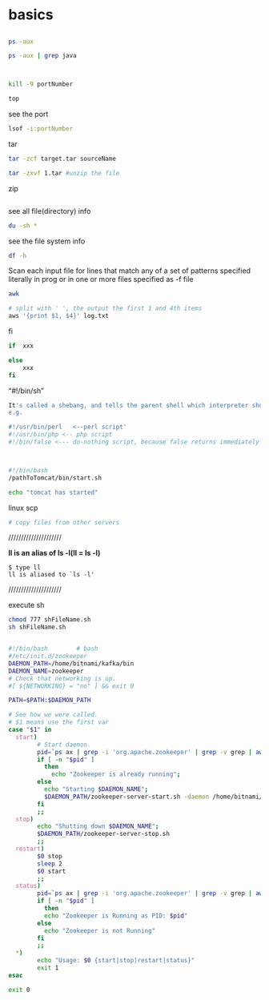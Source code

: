 # basics

##   


```sh
ps -aux

ps -aux | grep java




```



```sh
kill -9 portNumber


```

```sh
top

```

see the port 
```sh
lsof -i:portNumber

```

tar
```sh
tar -zcf target.tar sourceName

tar -zxvf 1.tar #unzip the file

```

zip
```sh

```

see all file(directory) info
```sh
du -sh *

```

see the file system info
```sh
df -h
```

Scan each input file for lines that match any of a set of patterns specified literally in prog or in one or more files specified as -f file
```sh
awk

# split with ' ', the output the first 1 and 4th items
aws '{print $1, $4}' log.txt      


```


fi
```sh
if  xxx

else 
    xxx
fi

```



“#!/bin/sh” 
```sh
It's called a shebang, and tells the parent shell which interpreter should be used to execute the script.
e.g.

#!/usr/bin/perl   <--perl script'
#!/usr/bin/php <-- php script
#!/bin/false <--- do-nothing script, because false returns immediately anyways.



#!/bin/bash
/pathToTomcat/bin/start.sh

echo "tomcat has started"


```


linux scp
```sh
# copy files from other servers


```

/////////////////////


**ll is an alias of ls -l(ll = ls -l)**
```
$ type ll
ll is aliased to `ls -l'
```

/////////////////////

execute sh 
```sh
chmod 777 shFileName.sh
sh shFileName.sh
```


```sh

#!/bin/bash        # bash     
#/etc/init.d/zookeeper
DAEMON_PATH=/home/bitnami/kafka/bin
DAEMON_NAME=zookeeper
# Check that networking is up.
#[ ${NETWORKING} = "no" ] && exit 0

PATH=$PATH:$DAEMON_PATH

# See how we were called.
# $1 means use the first var
case "$1" in
  start)
        # Start daemon.
        pid=`ps ax | grep -i 'org.apache.zookeeper' | grep -v grep | awk '{print $1}'`
        if [ -n "$pid" ]
          then
            echo "Zookeeper is already running";
        else
          echo "Starting $DAEMON_NAME";
          $DAEMON_PATH/zookeeper-server-start.sh -daemon /home/bitnami/kafka/config/zookeeper.properties
        fi
        ;;
  stop)
        echo "Shutting down $DAEMON_NAME";
        $DAEMON_PATH/zookeeper-server-stop.sh
        ;;
  restart)
        $0 stop
        sleep 2
        $0 start
        ;;
  status)
        pid=`ps ax | grep -i 'org.apache.zookeeper' | grep -v grep | awk '{print $1}'`
        if [ -n "$pid" ]
          then
          echo "Zookeeper is Running as PID: $pid"
        else
          echo "Zookeeper is not Running"
        fi
        ;;
  *)
        echo "Usage: $0 {start|stop|restart|status}"
        exit 1
esac

exit 0


```
